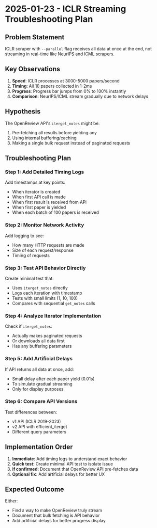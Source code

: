 # 2025-01-23 - ICLR Streaming Troubleshooting Plan

## Problem Statement

ICLR scraper with `--parallel` flag receives all data at once at the end, not streaming in real-time like NeurIPS and ICML scrapers.

## Key Observations

1. **Speed**: ICLR processes at 3000-5000 papers/second
2. **Timing**: All 10 papers collected in 1-2ms
3. **Progress**: Progress bar jumps from 0% to 100% instantly
4. **Comparison**: NeurIPS/ICML stream gradually due to network delays

## Hypothesis

The OpenReview API's `iterget_notes` might be:
1. Pre-fetching all results before yielding any
2. Using internal buffering/caching
3. Making a single bulk request instead of paginated requests

## Troubleshooting Plan

### Step 1: Add Detailed Timing Logs

Add timestamps at key points:
- When iterator is created
- When first API call is made
- When first result is received from API
- When first paper is yielded
- When each batch of 100 papers is received

### Step 2: Monitor Network Activity

Add logging to see:
- How many HTTP requests are made
- Size of each request/response
- Timing of requests

### Step 3: Test API Behavior Directly

Create minimal test that:
- Uses `iterget_notes` directly
- Logs each iteration with timestamp
- Tests with small limits (1, 10, 100)
- Compares with sequential `get_notes` calls

### Step 4: Analyze Iterator Implementation

Check if `iterget_notes`:
- Actually makes paginated requests
- Or downloads all data first
- Has any buffering parameters

### Step 5: Add Artificial Delays

If API returns all data at once, add:
- Small delay after each paper yield (0.01s)
- To simulate gradual streaming
- Only for display purposes

### Step 6: Compare API Versions

Test differences between:
- v1 API (ICLR 2019-2023)
- v2 API with efficient_iterget
- Different query parameters

## Implementation Order

1. **Immediate**: Add timing logs to understand exact behavior
2. **Quick test**: Create minimal API test to isolate issue
3. **If confirmed**: Document that OpenReview API pre-fetches data
4. **Optional fix**: Add artificial delays for better UX

## Expected Outcome

Either:
- Find a way to make OpenReview truly stream
- Document that bulk fetching is API behavior
- Add artificial delays for better progress display